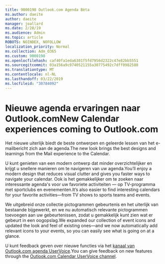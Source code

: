 ```yaml
---
title: 9000198 Outlook.com Agenda Bèta
ms.author: daeite
author: daeite
manager: joallard
ms.date: 2/28/19
ms.audience: Admin
ms.topic: article
ROBOTS: NOINDEX, NOFOLLOW
localization_priority: Normal
ms.collection: Adm_O365
ms.custom: 9000198
ms.openlocfilehash: caf40fa1eda6301f5fd7956d2322c47e82bb5551
ms.sourcegitcommit: 03a156a9c9740521155a30775492c7dff0982588
ms.translationtype: MT
ms.contentlocale: nl-NL
ms.lasthandoff: 03/22/2019
ms.locfileid: "30784092"
---
```

# <a name="new-calendar-experiences-coming-to-outlookcom"></a><span data-ttu-id="8de93-102">Nieuwe agenda ervaringen naar Outlook.com</span><span class="sxs-lookup"><span data-stu-id="8de93-102">New Calendar experiences coming to Outlook.com</span></span>

<span data-ttu-id="8de93-103">Het nieuwe uiterlijk biedt de beste ontwerpen en geleerde lessen van het e-mailbericht zich aan de agenda.</span><span class="sxs-lookup"><span data-stu-id="8de93-103">The new look brings the best designs and learnings from the Mail experience to the Calendar.</span></span>

<span data-ttu-id="8de93-104">U kunt genieten van een modern ontwerp dat minder overzichtelijker en krijgt u snellere manieren om te navigeren van uw agenda.</span><span class="sxs-lookup"><span data-stu-id="8de93-104">You’ll enjoy a modern design that reduces visual clutter and gives you faster ways to navigate your calendar.</span></span> <span data-ttu-id="8de93-105">Ook is het gemakkelijker om te zoeken naar interessante agenda's voor uw favoriete activiteiten — op TV-programma met sportclubs en evenementen.</span><span class="sxs-lookup"><span data-stu-id="8de93-105">It’s also easier to find interesting calendars for your favorite activities—from TV shows to sports teams and events.</span></span>

<span data-ttu-id="8de93-106">We uitgebreid onze collectie pictogrammen gebeurtenis en het uiterlijk van bestaande bijgewerkt, en we nu automatisch relevante pictogrammen toevoegen aan uw gebeurtenissen, zodat u gemakkelijk kunt zien wat er gebeurt in een oogopslag.</span><span class="sxs-lookup"><span data-stu-id="8de93-106">We expanded our collection of event icons and updated the look and feel of existing ones—and we now automatically add relevant icons to your events, so you can easily see what is going on at a glance.</span></span>

<span data-ttu-id="8de93-107">U kunt feedback geven over nieuwe functies via het [kanaal van Outlook.com agenda UserVoice](https://outlook.uservoice.com/forums/601444-new-experiences-in-outlook-com?category_id=209197).</span><span class="sxs-lookup"><span data-stu-id="8de93-107">You can give feedback on new features through the [Outlook.com Calendar UserVoice channel](https://outlook.uservoice.com/forums/601444-new-experiences-in-outlook-com?category_id=209197).</span></span>